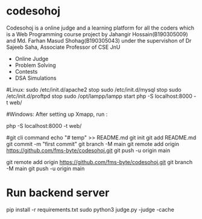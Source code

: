 # codesohoj

Codesohoj is a online judge and a learning platform for all the coders which is a Web Programming course project by Jahangir Hossain(B190305009) and Md. Farhan Masud Shohag(B190305043) under the supervishon of Dr Sajeeb Saha, Associate Professor of CSE JnU

- Online Judge
- Problem Solving
- Contests
- DSA Simulations

#Linux:
sudo /etc/init.d/apache2 stop 
sudo /etc/init.d/mysql stop 
sudo /etc/init.d/proftpd stop
sudo /opt/lampp/lampp start
php -S localhost:8000 -t web/


#Windows:
After setting up Xmapp, run :

php -S localhost:8000 -t web/

#git cli command
echo "# temp" >> README.md
git init
git add README.md
git commit -m "first commit"
git branch -M main
git remote add origin https://github.com/fms-byte/codesohoj.git
git push -u origin main


git remote add origin https://github.com/fms-byte/codesohoj.git
git branch -M main
git push -u origin main

# Run backend server
pip install -r requirements.txt
sudo python3 judge.py -judge -cache